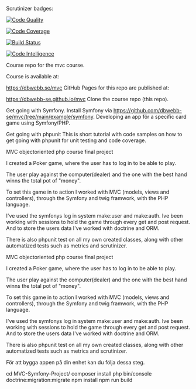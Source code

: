 Scrutinizer badges:

<a href="https://scrutinizer-ci.com/g/AmazingCoder107856/MVC-Symfony-Project/?branch=main"><img src="https://scrutinizer-ci.com/g/AmazingCoder107856/MVC-Symfony-Project/badges/quality-score.png?b=main" alt="Code Quality"></a>

<a href="https://scrutinizer-ci.com/g/AmazingCoder107856/MVC-Symfony-Project/?branch=main"><img src="https://scrutinizer-ci.com/g/AmazingCoder107856/MVC-Symfony-Project/badges/coverage.png?b=main" alt="Code Coverage"></a>

<a href="https://scrutinizer-ci.com/g/AmazingCoder107856/MVC-Symfony-Project/?branch=main"><img src="https://scrutinizer-ci.com/g/AmazingCoder107856/MVC-Symfony-Project/badges/build.png?b=main" alt="Build Status"></a>

<a href="https://scrutinizer-ci.com/g/AmazingCoder107856/MVC-Symfony-Project/?branch=main"><img src="https://scrutinizer-ci.com/g/AmazingCoder107856/MVC-Symfony-Project/badges/code-intelligence.svg?b=main" alt="Code Intelligence"></a>

Course repo for the mvc course.

Course is available at:

https://dbwebb.se/mvc
GitHub Pages for this repo are published at:

https://dbwebb-se.github.io/mvc
Clone the course repo (this repo).

Get going with Symfony. Install Symfony via https://github.com/dbwebb-se/mvc/tree/main/example/symfony. Developing an app för a specific card game using Symfony/PHP.

Get going with phpunit
This is short tutorial with code samples on how to get going with phpunit for unit testing and code coverage.

MVC objectoriented php course final project

I created a Poker game, where the user has to log in to be able to play.

The user play against the computer(dealer) and the one with the best hand winns the total pot of "money".

To set this game in to action I worked with MVC (models, views and controllers), through the Symfony and twig framwork, with the PHP language.

I've used the symfonys log in system make:user and make:auth. Ive been working with sessions to hold the game through every get and post request. And to store the users data I've worked with doctrine and ORM.

There is also phpunit test on all my own created classes, along with other automatized tests such as metrics and scrutinizer.

MVC objectoriented php course final project

I created a Poker game, where the user has to log in to be able to play.

The user play against the computer(dealer) and the one with the best hand winns the total pot of "money".

To set this game in to action I worked with MVC (models, views and controllers), through the Symfony and twig framwork, with the PHP language.

I've used the symfonys log in system make:user and make:auth. Ive been working with sessions to hold the game through every get and post request. And to store the users data I've worked with doctrine and ORM.

There is also phpunit test on all my own created classes, along with other automatized tests such as metrics and scrutinizer.

För att bygga appen på din enhet kan du följa dessa steg.

<a href="git clone git@github.com:AmazingCoder107856/MVC-Symfony-Project.git"></a>
cd MVC-Symfony-Project/
composer install
php bin/console doctrine:migration:migrate
npm install
npm run build

